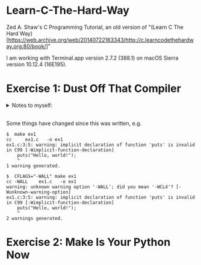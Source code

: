 # Learn-C-The-Hard-Way
Zed A. Shaw's C Programming Tutorial, an old version of "(Learn C The Hard Way)[https://web.archive.org/web/20140722163343/http://c.learncodethehardway.org:80/book/]"  

I am working with Terminal.app version 2.7.2 (388.1) on macOS Sierra version 10.12.4 (16E195).  

# Exercise 1: Dust Off That Compiler

<details><summary> Notes to myself:</summary>Difference between `puts` and `printf`: [puts prints appends newline, printf allows http://stackoverflow.com/a/2454491/5225057)  
Odd, in the command line I can use `$ printf $ "ab\bcd"` to displat "acd" but `puts` returns "command not found." Not sure why since `man puts` displays the manual. There's also fputs. ...why the 3 in `man 3 puts`?  
</details><br>  

Some things have changed since this was written, e.g.  
```
$  make ex1
cc     ex1.c   -o ex1
ex1.c:3:5: warning: implicit declaration of function 'puts' is invalid in C99 [-Wimplicit-function-declaration]
    puts("Hello, world!");
    ^
1 warning generated.
```
```
$  CFLAGS="-WALL" make ex1
cc -WALL    ex1.c   -o ex1
warning: unknown warning option '-WALL'; did you mean '-WCL4'? [-Wunknown-warning-option]
ex1.c:3:5: warning: implicit declaration of function 'puts' is invalid in C99 [-Wimplicit-function-declaration]
    puts("Hello, world!");
    ^
2 warnings generated.
```

# Exercise 2: Make Is Your Python Now
